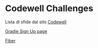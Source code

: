 # Codewell Challenges

Lista di sfide dal sito [Codewell](https://www.codewell.cc/)

[Gradie Sign Up page](https://frappaaa.github.io/Codewell-Challenges/Gradie%20Sign%20Up%20Starter%20Files/Code/)

[Fiber](https://frappaaa.github.io/Codewell-Challenges/Fiber%20Starte%20Files/Code)